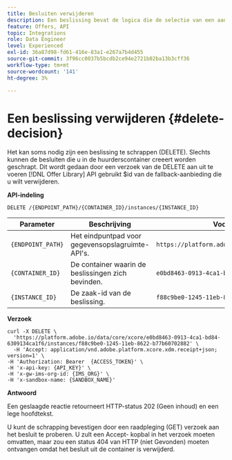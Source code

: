 ```yaml
---
title: Besluiten verwijderen
description: Een beslissing bevat de logica die de selectie van een aanbieding informeert.
feature: Offers, API
topic: Integrations
role: Data Engineer
level: Experienced
exl-id: 36a87d98-fd61-416e-83a1-e267a7b4d455
source-git-commit: 3f96cc0037b5bcdb2ce94e2721b02ba13b3cff36
workflow-type: tm+mt
source-wordcount: '141'
ht-degree: 3%

---
```


# Een beslissing verwijderen {#delete-decision}

Het kan soms nodig zijn een beslissing te schrappen (DELETE). Slechts kunnen de besluiten die u in de huurderscontainer creeert worden geschrapt. Dit wordt gedaan door een verzoek van de DELETE aan uit te voeren [!DNL Offer Library] API gebruikt $id van de fallback-aanbieding die u wilt verwijderen.

**API-indeling**

```http
DELETE /{ENDPOINT_PATH}/{CONTAINER_ID}/instances/{INSTANCE_ID}
```

| Parameter | Beschrijving | Voorbeeld |
| --------- | ----------- | ------- |
| `{ENDPOINT_PATH}` | Het eindpuntpad voor gegevensopslagruimte-API&#39;s. | `https://platform.adobe.io/data/core/xcore/` |
| `{CONTAINER_ID}` | De container waarin de beslissingen zich bevinden. | `e0bd8463-0913-4ca1-bd84-6309134ca1f6` |
| `{INSTANCE_ID}` | De zaak-id van de beslissing. | `f88c9be0-1245-11eb-8622-b77b60702882` |

**Verzoek**

```shell
curl -X DELETE \
  'https://platform.adobe.io/data/core/xcore/e0bd8463-0913-4ca1-bd84-6309134ca1f6/instances/f88c9be0-1245-11eb-8622-b77b60702882' \
  -H 'Accept: application/vnd.adobe.platform.xcore.xdm.receipt+json; version=1' \
-H 'Authorization: Bearer  {ACCESS_TOKEN}' \
-H 'x-api-key: {API_KEY}' \
-H 'x-gw-ims-org-id: {IMS_ORG}' \
-H 'x-sandbox-name: {SANDBOX_NAME}'
```

**Antwoord**

Een geslaagde reactie retourneert HTTP-status 202 (Geen inhoud) en een lege hoofdtekst.

U kunt de schrapping bevestigen door een raadpleging (GET) verzoek aan het besluit te proberen. U zult een Accept- kopbal in het verzoek moeten omvatten, maar zou een status 404 van HTTP (niet Gevonden) moeten ontvangen omdat het besluit uit de container is verwijderd.
